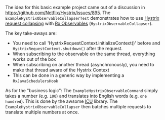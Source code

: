 The idea for this basic example project came out of a discussion in https://github.com/Netflix/Hystrix/issues/895. The `ExampleHystrixObservableCollapserTest` demonstrates how to use [Hystrix request collapsing](ReactiveLab/reactive-lab-edge/src/main/java/io/reactivex/lab/edge/clients/BookmarkCommand.java) with [Rx Observables](http://reactivex.io/intro.html) (`HystrixObservableCollapser`).

The key take-aways are:
* You need to call 'HystrixRequestContext.initializeContext()' before and `HystrixRequestContext.shutdown()` after the request.
* When subscribing to the observable on the same thread, everything works out of the box
* When subscribing on another thread (asynchronously), you need to make that thread aware of the Hystrix Context
* This can be done in a generic way by implementing a `RxJavaSchedulersHook`

As for the "business logic": The `ExampleHystrixObservableCommand` simply takes a number (e.g. `100`) and translates into English words (e.g. `one hundred`). This is done by the awsome [ICU](http://site.icu-project.org/) library. The `ExampleHystrixObservableCollapser` then batches multiple requests to translate multiple numbers at once.
